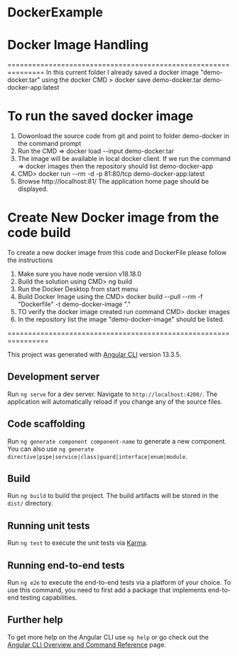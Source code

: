 # DockerExample


# Docker Image Handling
===============================================================
In this current folder I already saved a docker image "demo-docker.tar" using the 
docker CMD > docker save demo-docker.tar demo-docker-app:latest



# To run the saved docker image
1. Dowonload the source code from git and point to folder demo-docker in the command prompt
2. Run the CMD => docker load --input demo-docker.tar
3. The image will be available in local docker client. If we run the command => docker images 
   then the repository should list demo-docker-app
4. CMD> docker run --rm -d -p 81:80/tcp demo-docker-app:latest 
5. Browse http://localhost:81/  The application home page should be displayed. 


# Create New Docker image from the code build
To create a new docker image from this code and DockerFile please follow the instructions
1. Make sure you have node version v18.18.0 
2. Build the solution using CMD> ng build
3. Run the Docker Desktop from start menu
4. Build Docker Image using the CMD> docker build --pull --rm -f "Dockerfile" -t demo-docker-image "." 
5. TO verify the docker image created run command CMD> docker images 
6. In the repository list the image "demo-docker-image" should be listed. 



================================================================

This project was generated with [Angular CLI](https://github.com/angular/angular-cli) version 13.3.5.

## Development server

Run `ng serve` for a dev server. Navigate to `http://localhost:4200/`. The application will automatically reload if you change any of the source files.

## Code scaffolding

Run `ng generate component component-name` to generate a new component. You can also use `ng generate directive|pipe|service|class|guard|interface|enum|module`.

## Build

Run `ng build` to build the project. The build artifacts will be stored in the `dist/` directory.

## Running unit tests

Run `ng test` to execute the unit tests via [Karma](https://karma-runner.github.io).

## Running end-to-end tests

Run `ng e2e` to execute the end-to-end tests via a platform of your choice. To use this command, you need to first add a package that implements end-to-end testing capabilities.

## Further help

To get more help on the Angular CLI use `ng help` or go check out the [Angular CLI Overview and Command Reference](https://angular.io/cli) page.
